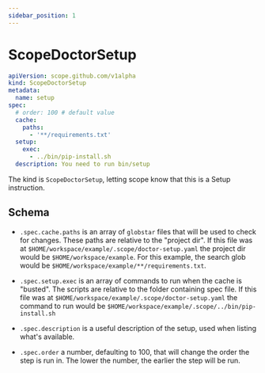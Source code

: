 ```yaml
---
sidebar_position: 1
---
```


# ScopeDoctorSetup

```yaml
apiVersion: scope.github.com/v1alpha
kind: ScopeDoctorSetup
metadata:
  name: setup
spec:
  # order: 100 # default value
  cache:
    paths:
      - '**/requirements.txt'
  setup:
    exec:
      - ../bin/pip-install.sh
  description: You need to run bin/setup
```

The kind is `ScopeDoctorSetup`, letting scope know that this is a Setup instruction.

## Schema

- `.spec.cache.paths` is an array of `globstar` files that will be used to check for changes. These paths are relative to the "project dir". If this file was at `$HOME/workspace/example/.scope/doctor-setup.yaml` the project dir would be `$HOME/workspace/example`. For this example, the search glob would be `$HOME/workspace/example/**/requirements.txt`.

- `.spec.setup.exec` is an array of commands to run when the cache is "busted". The scripts are relative to the folder containing spec file. If this file was at `$HOME/workspace/example/.scope/doctor-setup.yaml` the command to run would be  `$HOME/workspace/example/.scope/../bin/pip-install.sh`

- `.spec.description` is a useful description of the setup, used when listing what's available.

- `.spec.order` a number, defaulting to 100, that will change the order the step is run in. The lower the number, the earlier the step will be run.